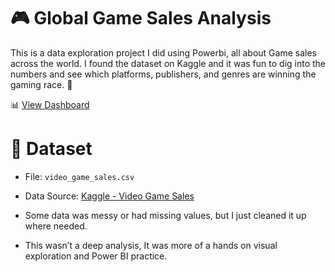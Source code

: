 # 🎮 Global Game Sales Analysis

This is a data exploration project I did using Powerbi, all about Game sales across the world.
I found the dataset on Kaggle and it was fun to dig into the numbers and see which platforms, publishers, and genres are winning the gaming race. 🚀

📊 [View Dashboard](https://app.powerbi.com/view?r=eyJrIjoiMDU3YzY3NGMtOGU1Yi00NWYwLThmNWEtNTZmNzEzNzdiZDYyIiwidCI6IjU5ZmEzZjQ0LWZhZDEtNDIxMi04ZmU4LTEwM2NmYjA0MTM3NCJ9)

# 📁 Dataset
- File: `video_game_sales.csv`
- Data Source: [Kaggle - Video Game Sales](https://www.kaggle.com/datasets/gregorut/videogamesales)

- Some data was messy or had missing values, but I just cleaned it up where needed.
- This wasn’t a deep analysis, It was more of a hands on visual exploration and Power BI practice.  
